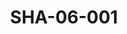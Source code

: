 ---
pid: SHA-06-001
title: SHA-06-001
language: en
original_label: 
rights: Sharhabil Ahmed
location_of_original: Sharhabil Ahmed
photographer_or_studio: 
scanned_from: photograph 8.8 by 11.3
_date: '1990'
location: Bahrain, National Museum
description: Sharhabil Ahmed at a conference
additional_notes: 
permission_display: 'yes'
on_server: 'no'
on_website: 'no'
permalink: /photopages/en/SHA-06-001.html
layout: photo-page
---